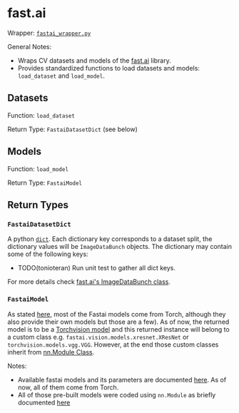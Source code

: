 # fast.ai

Wrapper: [`fastai_wrapper.py`](../../../sotaai/cv/fastai_wrapper.py)

General Notes:

- Wraps CV datasets and models of the [fast.ai](https://www.fast.ai/) library.
- Provides standardized functions to load datasets and models: `load_dataset`
  and `load_model`.

## Datasets

Function: `load_dataset`

Return Type: `FastaiDatasetDict` (see below)

## Models

Function: `load_model`

Return Type: `FastaiModel`

## Return Types

### `FastaiDatasetDict`

A python
[`dict`](https://docs.python.org/3/tutorial/datastructures.html#dictionaries).
Each dictionary key corresponds to a dataset split, the dictionary values will
be `ImageDataBunch` objects. The dictionary may contain some of the following
keys:

- TODO(tonioteran) Run unit test to gather all dict keys.

For more details check [fast.ai's ImageDataBunch
class](https://fastai1.fast.ai/vision.data.html#ImageDataBunch).

### `FastaiModel`

As stated [here](https://fastai1.fast.ai/vision.models.html),
most of the Fastai models come from Torch, although they also provide their own models but those are a few).
As of now, the returned model is to be a
[Torchvision model](https://pytorch.org/docs/stable/torchvision/models.html) and this returned instance
will belong to a custom class e.g. `fastai.vision.models.xresnet.XResNet` or `torchvision.models.vgg.VGG`.
However, at the end those custom classes inherit from
[nn.Module Class](https://pytorch.org/docs/stable/generated/torch.nn.Module.html?highlight=nn%20module#torch.nn.Module).

Notes:

- Available fastai models and its parameters are documented
  [here](https://pytorch.org/docs/stable/torchvision/models.html). As of now, all of them come from Torch.
- All of those pre-built models were coded using `nn.Module` as briefly documented
  [here](https://pytorch.org/tutorials/beginner/nn_tutorial.html#refactor-using-nn-module)
